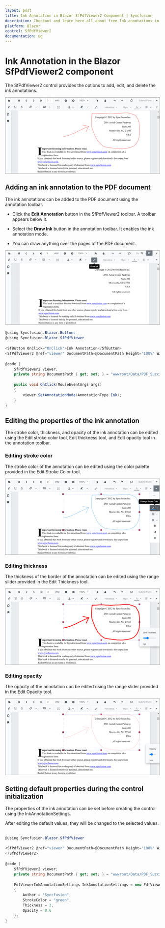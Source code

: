 ```yaml
---
layout: post
title: Ink Annotation in Blazor SfPdfViewer2 Component | Syncfusion
description: Checkout and learn here all about free Ink annotations in Syncfusion Blazor SfPdfViewer2 component and more.
platform: Blazor
control: SfPdfViewer2
documentation: ug
---
```


# Ink Annotation in the Blazor SfPdfViewer2 component

The SfPdfViewer2 control provides the options to add, edit, and delete the ink annotations.

![InkAnnotation](../../pdfviewer/images/ink_annotation.png)

## Adding an ink annotation to the PDF document

The ink annotations can be added to the PDF document using the annotation toolbar.

* Click the **Edit Annotation** button in the SfPdfViewer2 toolbar. A toolbar appears below it.

* Select the **Draw Ink** button in the annotation toolbar. It enables the ink annotation mode.

* You can draw anything over the pages of the PDF document.

![InkTool](../../pdfviewer/images/ink_tool.png)

```csharp
@using Syncfusion.Blazor.Buttons
@using Syncfusion.Blazor.SfPdfViewer

<SfButton OnClick="OnClick">Ink Annotation</SfButton>
<SfPdfViewer2 @ref="viewer" DocumentPath=@DocumentPath Height="100%" Width="100%" ></SfPdfViewer2>

@code {
    SfPdfViewer2 viewer;
    private string DocumentPath { get; set; } = "wwwroot/Data/PDF_Succinctly.pdf";

    public void OnClick(MouseEventArgs args)
    {
        viewer.SetAnnotationMode(AnnotationType.Ink);
    }
}
```

## Editing the properties of the ink annotation

The stroke color, thickness, and opacity of the ink annotation can be edited using the Edit stroke color tool, Edit thickness tool, and Edit opacity tool in the annotation toolbar.

### Editing stroke color

The stroke color of the annotation can be edited using the color palette provided in the Edit Stroke Color tool.

![InkStrokeColor](../../pdfviewer/images/ink_strokecolor.png)

### Editing thickness

The thickness of the border of the annotation can be edited using the range slider provided in the Edit Thickness tool.

![InkThickness](../../pdfviewer/images/ink_thickness.png)

### Editing opacity

The opacity of the annotation can be edited using the range slider provided in the Edit Opacity tool.

![InkOpacity](../../pdfviewer/images/ink_opacity.png)

## Setting default properties during the control initialization

The properties of the ink annotation can be set before creating the control using the InkAnnotationSettings.

After editing the default values, they will be changed to the selected values.

```csharp

@using Syncfusion.Blazor.SfPdfViewer

<SfPdfViewer2 @ref="viewer" DocumentPath=@DocumentPath Height="100%" Width="100%" InkAnnotationSettings="@InkAnnotationSettings">
</SfPdfViewer2>

@code {
    SfPdfViewer2 viewer;
    private string DocumentPath { get; set; } = "wwwroot/Data/PDF_Succinctly.pdf";

    PdfViewerInkAnnotationSettings InkAnnotationSettings = new PdfViewerInkAnnotationSettings 
    { 
        Author = "Syncfusion", 
        StrokeColor = "green", 
        Thickness = 3, 
        Opacity = 0.6 
    };
}
```